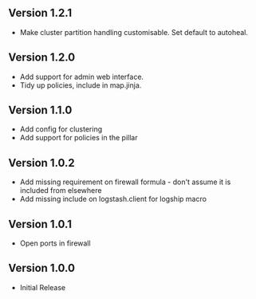 ## Version 1.2.1
* Make cluster partition handling customisable. Set default to autoheal.

## Version 1.2.0
* Add support for admin web interface.
* Tidy up policies, include in map.jinja.

## Version 1.1.0

* Add config for clustering
* Add support for policies in the pillar

## Version 1.0.2

* Add missing requirement on firewall formula - don't assume it is included from elsewhere
* Add missing include on logstash.client for logship macro

## Version 1.0.1

* Open ports in firewall

## Version 1.0.0

* Initial Release
